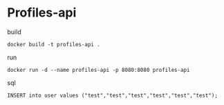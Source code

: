# Profiles-api

build
```
docker build -t profiles-api .
```

run
```
docker run -d --name profiles-api -p 8080:8080 profiles-api
```

sql
```
INSERT into user values ("test","test","test","test","test","test");
```